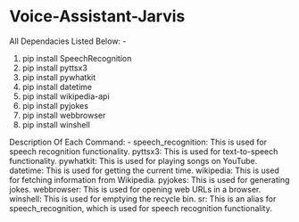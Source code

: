 # Voice-Assistant-Jarvis
All Dependacies Listed Below: -

1) pip install SpeechRecognition
2) pip install pyttsx3
3) pip install pywhatkit
4) pip install datetime
5) pip install wikipedia-api
6) pip install pyjokes
7) pip install webbrowser
8) pip install winshell


Description Of Each Command: -
speech_recognition: This is used for speech recognition functionality.
pyttsx3: This is used for text-to-speech functionality.
pywhatkit: This is used for playing songs on YouTube.
datetime: This is used for getting the current time.
wikipedia: This is used for fetching information from Wikipedia.
pyjokes: This is used for generating jokes.
webbrowser: This is used for opening web URLs in a browser.
winshell: This is used for emptying the recycle bin.
sr: This is an alias for speech_recognition, which is used for speech recognition functionality.
